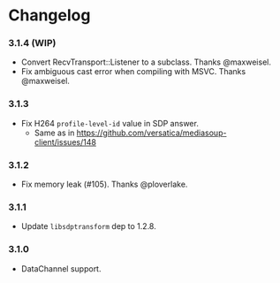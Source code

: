 # Changelog

### 3.1.4 (WIP)

* Convert RecvTransport::Listener to a subclass. Thanks @maxweisel.
* Fix ambiguous cast error when compiling with MSVC. Thanks @maxweisel.

### 3.1.3

* Fix H264 `profile-level-id` value in SDP answer.
  - Same as in https://github.com/versatica/mediasoup-client/issues/148


### 3.1.2

* Fix memory leak (#105). Thanks @ploverlake.


### 3.1.1

* Update `libsdptransform` dep to 1.2.8.


### 3.1.0

* DataChannel support.
